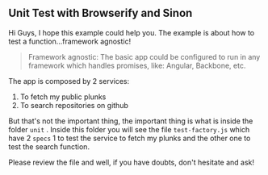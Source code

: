 Unit Test with Browserify and Sinon
-------

Hi Guys, I hope this example could help you. The example is about how to test a function...framework agnostic!

> Framework agnostic: The basic app could be configured to run in any framework which handles promises, like: Angular, Backbone, etc.

The app is composed by 2 services:

 1. To fetch my public plunks
 2. To search repositories on github

But that's not the important thing, the important thing is what is inside the folder `unit` . Inside this folder you will see the file `test-factory.js` which have 2 `specs` 1 to test the service to fetch my plunks and the other one to test the search function.

Please review the file and well, if you have doubts, don't hesitate and ask!